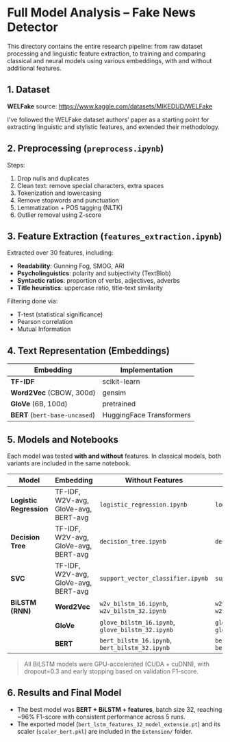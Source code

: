 # Full Model Analysis – Fake News Detector

This directory contains the entire research pipeline: from raw dataset processing and linguistic feature extraction, to training and comparing classical and neural models using various embeddings, with and without additional features.

## 1. Dataset

**WELFake** source: https://www.kaggle.com/datasets/MIKEDUD/WELFake

I've followed the WELFake dataset authors’ paper as a starting point for extracting linguistic and stylistic features, and extended their methodology.

## 2. Preprocessing (`preprocess.ipynb`)

Steps:
1. Drop nulls and duplicates
2. Clean text: remove special characters, extra spaces
3. Tokenization and lowercasing
4. Remove stopwords and punctuation
5. Lemmatization + POS tagging (NLTK)
6. Outlier removal using Z-score

## 3. Feature Extraction (`features_extraction.ipynb`)

Extracted over 30 features, including:
- **Readability**: Gunning Fog, SMOG, ARI
- **Psycholinguistics**: polarity and subjectivity (TextBlob)
- **Syntactic ratios**: proportion of verbs, adjectives, adverbs
- **Title heuristics**: uppercase ratio, title-text similarity

Filtering done via:
- T-test (statistical significance)
- Pearson correlation
- Mutual Information

## 4. Text Representation (Embeddings)

| Embedding | Implementation |
|-----------|----------------|
| **TF-IDF** | scikit-learn |
| **Word2Vec** (CBOW, 300d) | gensim |
| **GloVe** (6B, 100d) | pretrained |
| **BERT** (`bert-base-uncased`) | HuggingFace Transformers |

## 5. Models and Notebooks

Each model was tested **with and without** features. In classical models, both variants are included in the same notebook.

| Model | Embedding | Without Features | With Features | 
|-------|-----------|------------------|---------------|
| **Logistic Regression** | TF-IDF, W2V-avg, GloVe-avg, BERT-avg | `logistic_regression.ipynb` | `logistic_regression.ipynb` |
| **Decision Tree** | TF-IDF, W2V-avg, GloVe-avg, BERT-avg | `decision_tree.ipynb` | `decision_tree.ipynb` |
| **SVC** | TF-IDF, W2V-avg, GloVe-avg, BERT-avg | `support_vector_classifier.ipynb` | `support_vector_classifier.ipynb` | 
| **BiLSTM (RNN)** | **Word2Vec** | `w2v_bilstm_16.ipynb`, `w2v_bilstm_32.ipynb` | `w2v_bilstm_16_features.ipynb`, `w2v_bilstm_32_features.ipynb` | 
|  | **GloVe** | `glove_bilstm_16.ipynb`, `glove_bilstm_32.ipynb` | `glove_bilstm_16_features.ipynb`, `glove_bilstm_32_features.ipynb` | 
|  | **BERT** | `bert_bilstm_16.ipynb`, `bert_bilstm_32.ipynb` | `bert_bilstm_16_features.ipynb`, `bert_bilstm_32_features.ipynb` | 

> All BiLSTM models were GPU-accelerated (CUDA + cuDNN), with dropout=0.3 and early stopping based on validation F1-score.


## 6. Results and Final Model

- The best model was **BERT + BiLSTM + features**, batch size 32, reaching ~96% F1-score with consistent performance across 5 runs.
- The exported model (`bert_lstm_features_32_model_extensie.pt`) and its scaler (`scaler_bert.pkl`) are included in the `Extension/` folder.



